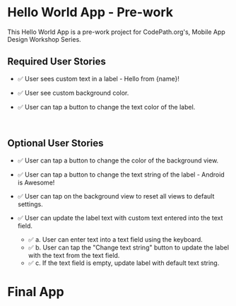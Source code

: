 # Hello World App - Pre-work
This Hello World App is a pre-work project for CodePath.org's, Mobile App Design Workshop Series.



## Required User Stories
- ✅ User sees custom text in a label - Hello from {name}!
- ✅ User see custom background color.
- ✅ User can tap a button to change the text color of the label.
  
  </br>
 

## Optional User Stories
- ✅ User can tap a button to change the color of the background view.

- ✅ User can tap a button to change the text string of the label - Android is Awesome!

- ✅ User can tap on the background view to reset all views to default settings.

- ✅ User can update the label text with custom text entered into the text field.
  - ✅ a. User can enter text into a text field using the keyboard.
  - ✅ b. User can tap the "Change text string" button to update the label with the text from the text field.
  - ✅ c. If the text field is empty, update label with default text string.


# Final App
<blockquote class="imgur-embed-pub" lang="en" data-id="a/SBqyn1a"><a href="//imgur.com/SBqyn1a"></a></blockquote><script async src="//s.imgur.com/min/embed.js" charset="utf-8"></script>
